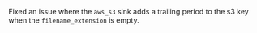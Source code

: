 Fixed an issue where the `aws_s3` sink adds a trailing period to the s3 key when the `filename_extension` is empty.
